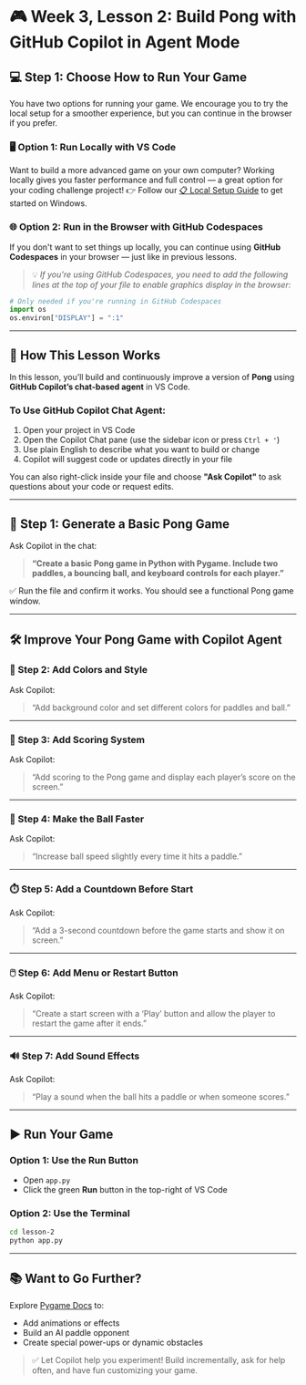 # 🎮 Week 3, Lesson 2: Build Pong with GitHub Copilot in Agent Mode

## 💻 Step 1: Choose How to Run Your Game

You have two options for running your game. We encourage you to try the local setup for a smoother experience, but you can continue in the browser if you prefer.

### 🖥️ Option 1: Run Locally with VS Code

Want to build a more advanced game on your own computer? Working locally gives you faster performance and full control — a great option for your coding challenge project!
👉 Follow our [📋 Local Setup Guide](local-setup.md) to get started on Windows.

### 🌐 Option 2: Run in the Browser with GitHub Codespaces

If you don't want to set things up locally, you can continue using **GitHub Codespaces** in your browser — just like in previous lessons.

> 💡 *If you're using GitHub Codespaces, you need to add the following lines at the top of your file to enable graphics display in the browser:*

```python
# Only needed if you're running in GitHub Codespaces
import os
os.environ["DISPLAY"] = ":1"
```

---

## 🧠 How This Lesson Works

In this lesson, you’ll build and continuously improve a version of **Pong** using **GitHub Copilot’s chat-based agent** in VS Code.

### To Use GitHub Copilot Chat Agent:

1. Open your project in VS Code
2. Open the Copilot Chat pane (use the sidebar icon or press `Ctrl + '`)
3. Use plain English to describe what you want to build or change
4. Copilot will suggest code or updates directly in your file

You can also right-click inside your file and choose **"Ask Copilot"** to ask questions about your code or request edits.

---

## 🏓 Step 1: Generate a Basic Pong Game

Ask Copilot in the chat:

> **“Create a basic Pong game in Python with Pygame. Include two paddles, a bouncing ball, and keyboard controls for each player.”**

✅ Run the file and confirm it works. You should see a functional Pong game window.

---

## 🛠️ Improve Your Pong Game with Copilot Agent

### 🎨 Step 2: Add Colors and Style

Ask Copilot:

> “Add background color and set different colors for paddles and ball.”

---

### 🧠 Step 3: Add Scoring System

Ask Copilot:

> “Add scoring to the Pong game and display each player’s score on the screen.”

---

### 🧲 Step 4: Make the Ball Faster

Ask Copilot:

> “Increase ball speed slightly every time it hits a paddle.”

---

### ⏱️ Step 5: Add a Countdown Before Start

Ask Copilot:

> “Add a 3-second countdown before the game starts and show it on screen.”

---

### 🖱️ Step 6: Add Menu or Restart Button

Ask Copilot:

> “Create a start screen with a ‘Play’ button and allow the player to restart the game after it ends.”

---

### 🔊 Step 7: Add Sound Effects

Ask Copilot:

> “Play a sound when the ball hits a paddle or when someone scores.”

---

## ▶️ Run Your Game

### Option 1: Use the Run Button

* Open `app.py`
* Click the green **Run** button in the top-right of VS Code

### Option 2: Use the Terminal

```bash
cd lesson-2
python app.py
```

---

## 📚 Want to Go Further?

Explore [Pygame Docs](https://www.pygame.org/docs/) to:

* Add animations or effects
* Build an AI paddle opponent
* Create special power-ups or dynamic obstacles

> ✅ Let Copilot help you experiment! Build incrementally, ask for help often, and have fun customizing your game.
